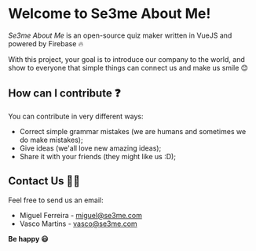 # Welcome to Se3me About Me!

*Se3me About Me* is an open-source quiz maker written in VueJS and powered by Firebase 🔥

With this project, your goal is to introduce our company to the world, and show to everyone that simple things can connect us and make us smile 😊

## How can I contribute  ❓

You can contribute in very different ways:
 -   Correct simple grammar mistakes (we are humans and sometimes we do make mistakes);
-   Give ideas (we'all love new amazing ideas);
-   Share it with your friends (they might like us :D); 

## Contact Us 👋🏼
Feel free to send us an email:

- Miguel Ferreira - miguel@se3me.com
- Vasco Martins - vasco@se3me.com

**Be happy 😃**
